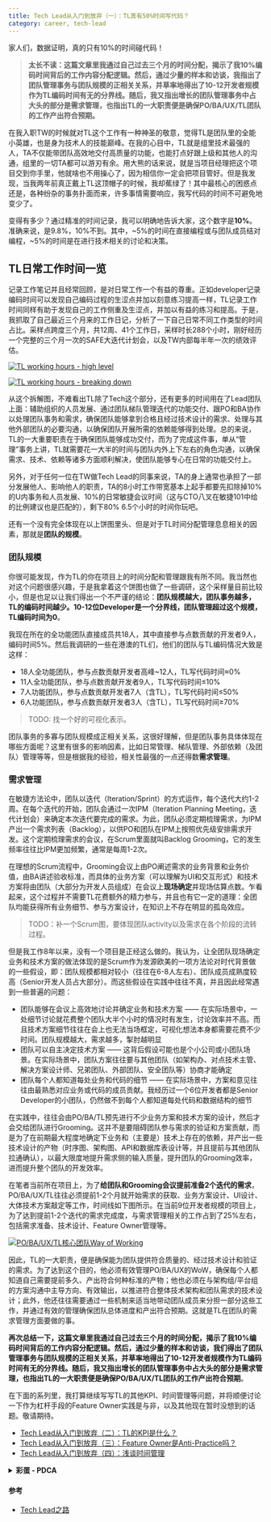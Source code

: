 ```yaml
---
title: Tech Lead从入门到放弃（一）：TL真有50%时间写代码？
category: career, tech-lead
---
```


家人们，数据证明，真的只有10%的时间碰代码！

> **太长不读：这篇文章里我通过自己过去三个月的时间分配，揭示了我10%编码时间背后的工作内容分配逻辑。然后，通过少量的样本和访谈，我指出了团队管理事务与团队规模的正相关关系，并草率地得出了10-12开发者规模作为TL编码时间有无的分界线。随后，我又指出增长的团队管理事务中占大头的部分是需求管理，也指出TL的一大职责便是确保PO/BA/UX/TL团队的工作产出符合预期。**

在我入职TW的时候就对TL这个工作有一种神圣的敬意，觉得TL是团队里的全能小英雄，也是身为技术人的技能巅峰。在我的心目中，TL就是组里技术最强的人，TA不仅能带团队高效地交付高质量的功能，也能打点好跟上级和其他人的沟通，组里的一切TA都可以游刃有余。用大熊的话来说，就是当项目经理把这个项目交到你手里，他就啥也不用操心了，因为相信你一定会把项目管好。但是我发现，当我两年前真正戴上TL这顶帽子的时候，我却蕉绿了！其中最核心的困惑点还是，各种纷杂的事务扑面而来，许多事情需要响应，我写代码的时间不可避免地变少了。

变得有多少？通过精准的时间记录，我可以明确地告诉大家，这个数字是**10%**。准确来说，是9.8%，10%不到。其中，~5%的时间在直接编程或与团队成员结对编程，~5%的时间是在进行技术相关的讨论和决策。

## TL日常工作时间一览

记录工作笔记并且经常回顾，是对日常工作一个有益的尊重。正如developer记录编码时间可以发现自己编码过程的生涩点并加以刻意练习提高一样，TL记录工作时间同样有助于发现自己的工作侧重及生涩点，并加以有益的练习和提高。于是，我抓取了自己最近三个月来的工作日记，分析了一下自己日常不同工作类型的时间占比。采样点跨度三个月，共12周、41个工作日，采样时长288个小时，刚好经历一个完整的三个月一次的SAFE大迭代计划会，以及TW内部每半年一次的绩效评估。

<p>
  <a href="https://mermaid.live/edit#pako:eNpNkE1LAkEcxr_KMLA3E9Ms8SzRQTCwl8tcJvefO7g7I7MzaSwLQeTBoPKQCAVhFHQpiU75eRzFb9G-KHYbnt_zPMz_CXBD2IDL2LICxpkqo4DgNgOCk5eCrjoUPlNM8FjKZYsZRLD24ZTZyoml0l4ujDXlgAcnVDJ65oK_ykdNNa1A1pUUrU2G4EK7S3AYotCyCI9cyHdEp0IVRYopF9BRFXWEbDHeRI7Q0kdb6IA1HVSFC3AJR1HFsendzKa3pj-OK7d3ssVUn02nZjAy9wPz_ZiQ0prM-1fz54np_Sw-hzHJl7L5FdoHqrQEVOtwkIuv8eKhFzsK-XXWvA2X1x_m6XU5ejGT3_nde3L8piFF_z6U28UZ7IH0KLOjgYPUlsyUbmDDOdWuIpjwMLJSrUT9kjdwWUkNGazbNlVQYbQpqZeK4R88CKHy">
    <img 
      src="https://mermaid.ink/svg/pako:eNpNUUtLAlEU_iuXC7MzMc0S1xItDAN7bO7m5pycizNz5c6ZNIaBIHJRULlIhIIwCtqURKv8PV7Ff9E8FNsdvhfnfCegDWkCLVPDCIQrsEwCRtsCGE0mhC4eSE-gkG4M5bLFDGHU9-BEmGjFUGknF8YYWuDAMVeCn9rgLf1RUs1HUHVUsrX2MFpodxkNQxIaBnMjFfEs2alw5AQF2kAOq6QjVUu4TWJJX3lkg-yJpkWqcA42c0kUcaR719PJrb4ZxZGbW9liik8nE90f6vu-_n5MmNKKmd1czp7Huvcz_xzETL6UzS-pXeDoKyC1jgtq_jWaP_RiRSG_8uq3weLqQz-9LoYvevw7u3tPjl8npNS_hXLbNEMdUA4XZlRwkMqSmtIOTDjjvo2MMjeMpNxHWb9wG7SMyocM9dsmR6gI3lTcWYFgCpRqP_1Z8rrwDyZ7qIc" 
      alt="TL working hours - high level"
    /> 
  </a>
</p>

<p>
  <a href="https://mermaid.live/edit#pako:eNqFVF1T00AU_SuZzPQN-wlUeSsiM86odIioD3lZ6UIztEkn3VicTmdasQWCiKjtoECxigM-0IoIQlrhx5jdpE_8BTcfti8QXzLZs_ece--5dzbPTksJyI6wPl9eEAU0wuR5NiNAnrX_EJxHcSkrIEESLSjoHxpgeFbJwsdCAiUtKBQJBQsWiJIwDR8BWQBPUzDrClCpCQVBmUOyNNcn8WwkM8-zhQJT8Pl4kUYx2aSUGwMIMEhAKcg8vMfkJHlOEGeZpKTIWeYGMypDYANjUk7kRYaqTOFKWddWsNqwSxn0Dzm4rml4fQOvrePDqn1z898NUYtkq4UrR8ZBjWriyge9_cX4VAoY7Xe4dWZ0asb-ik0JX0O5TQ1jJuEzAeYCpHZGGktmc99sagHjSHXOePPcVhjyR12JcQiQIkNmIidC2Wg2jDcVKyLSy4E3P3c3dpxWaA6989FsNulPbFZIQVJdI6u_9NNlvLtHbyxmONrTvo7qlE1-tGmyPnHYm4Q7L_DWd25aVtK4vO9EcQiICSVjtzT8v4K52PgdJn7XbDbw0ls3Zyh0XbHmxQG1n1TtIa42XKcXab2LAfdQ1Pp-hYNXquDyid6uXXaWyPsWeVWahCkIsvBPseSccadIta350u_B8mVn2dYadLV2a90Ft1O6AOT1V8s723EXrJS5-4HRWCA-EZh6YvcT7blwJdku3NAujM2f-LCun6qGtsfFLOatvhGeTFI_IfWXWK3HUwDNSHLaThv0oOKzI5rFAa3gQc8S6S7RVdXPt83jWp8TjnhQutt1rO6YC79Jce_B-CQ5XjFbVWqnU5k_7J2OWnDhztVBLVrU243eWGlqZ5_oKMySine_9cdIR8EOsGkop4GQoO9Y3hG0HyPnpUnAGaCkEM_yYoGGAgVJ3HNxmh1BsgIHWCWTAAiOCWBWBmkHLPwFK5l9tQ">
    <img 
      src="https://mermaid.ink/svg/pako:eNqFVF1T00AU_SuZzPQNm34AVd6KyIwzIh0q6kNeVrrQDG3SSTcWp9OZVmyBIiJqOyhQrOKAD7QigpBW-DFmN-GJv-BmE9oXqC-Z7Nl7zr333J2b5aeUGOSHeI8nK8kSGuKyIp-SoMizPwTnUERJS0hSZBvyeQf6OJHX0vCJFENxG_IH_b6cDaI4TMLHQJXAswRMuwJUalxDUI0iVZntkkQ-mJoT-VyOy3k8okyjuHRcyYwABDgkoQTkHj3gMoo6K8kzXFzR1DR3ixtWIWDAiJKRRZmjKpO4VDT0ZVyus1L6vQMObug6XlvHq2v4oMJubl_dkHKebDZx6dDcr1JNXPpotL6anwuC2XqPm6dmu2ruLTNK4AbKXWoYNwGfSzAjkOopqS9ajT2roQvmYdk5440zpjDgDbkSoxAgTYXceEaGqtmom29LdkSwkwNvfLlY33ZaoTmM9ier0aA_4RkpAUlllaz8Nk6W8M4uvbGZgVBH-yaqUzb52aLJusTB3iTcfok3f0SnVC2Ji3tOVBQBOaalWEuD_ys4Gh69x0XuW406Xnzn5vT7byrWOt-n9pMKG-JK3XV6gda7ILiHvN71K-C7VgUXj41W9bK9SD40yevCBExAkIZ_8wXnjNt5qm3Pl373ly7bS0yr39XaqV7Mu53SB0DefLO9Y467YKkYHROGw0JkXJh8yvoJdVy4lswKN_Vzc-MXPqgZJ2VT342GbeadrhE9maR2TGqvcLkWSQA0rahJltbXg4pPD2kWB7SD-3uWSN8SfarG2ZZ1VO1yAsEelIutGi5vW_N_SH734egEOVq2mhVqp1OZN9A7HbXg3J2rg9q0UG83OmOlqZ33REdhFcp453t3jHQUfB-fhGoSSDG6x7KOIFtGzqaJwWmgJZDIi3KOhgINKdEX8hQ_hFQN9vFaKgYQHJHAjAqSVyCMSUhRx5zVyDZk7h9BG4RK" 
      alt="TL working hours - breaking down"
    /> 
  </a>
</p>

从这个拆解图，不难看出TL除了Tech这个部分，还有更多的时间用在了Lead团队上面：辅助组织的人员发展、通过团队梯队管理迭代的功能交付、跟PO和BA协作以处理团队事务和需求，确保团队能够拿到合格且经过技术设计的需求、处理与其他外部团队的必要沟通，以确保团队开展所需的依赖能够得到处理。总的来说，TL的一大重要职责在于确保团队能够成功交付，而为了完成这件事，单从“管理”事务上讲，TL就需要花一大半的时间与团队内外上下左右的角色沟通，以确保需求、技术、依赖等诸多方面顺利解决，使团队能够专心在日常的功能交付上。

另外，对于任何一位在TW做Tech Lead的同事来说，TA的身上通常也承担了一部分发展他人、影响他人的职责，TA的8小时工作带宽基本上起手都要先扣除掉10%的U内事务和人员发展、10%的日常敏捷会议时间（这与CTO八叉在敏捷101中给的比例建议也是匹配的），剩下80% 6.5个小时的时间你玩吧。

还有一个没有完全体现在以上饼图里头、但是对于TL时间分配管理息息相关的因素，那就是**团队的规模**。

### 团队规模

你很可能发现，作为TL的你在项目上的时间分配和管理跟我有所不同。我当然也对这个问题很感兴趣，于是我拿着这个饼图也做了一些调研，这个采样量目前比较小，但是也足以让我们得出一个不严谨的结论：**团队规模越大，团队事务越多，TL的编码时间越少。10-12位Developer是一个分界线，团队管理超过这个规模，TL编码时间为0**。

我现在所在的全功能团队直接成员共18人，其中直接参与点数贡献的开发者9人，编码时间5%。然后我调研的一些在港澳的TL们，他们的团队与TL编码情况大致是这样：

* 18人全功能团队，参与点数贡献开发者高峰~12人，TL写代码时间≈0%
* 11人全功能团队，参与点数贡献开发者9人，TL写代码时间≤10%
* 7人功能团队，参与点数贡献开发者7人（含TL），TL写代码时间≤50%
* 6人功能团队，参与点数贡献开发者3人（含TL），TL写代码时间≥70%

> TODO: 找一个好的可视化表示。

团队事务的多寡与团队规模成正相关关系，这很好理解，但是团队事务具体体现在哪些方面呢？这里有很多的影响因素，比如日常管理、梯队管理、外部依赖（及团队）管理等等，但是根据我的经验，相关性最强的一点还得数**需求管理**。

### 需求管理

在敏捷方法论中，团队以迭代（Iteration/Sprint）的方式运作，每个迭代大约1-2周。在每个迭代的开始，团队会通过一次IPM（Iteration Planning Meeting，迭代计划会）来确定本次迭代要完成的需求。为此，团队必须定期梳理需求，为IPM产出一个需求列表（Backlog），以供PO和团队在IPM上按照优先级安排需求开发。这个定期梳理需求的会议，在Scrum里面就叫Backlog Grooming，它的发生频率往往比IPM更加频繁，通常是每周1-2次。

在理想的Scrum流程中，Grooming会议上由PO阐述需求的业务背景和业务价值，由BA讲述验收标准，而具体的业务方案（可以理解为UI和交互形式）和技术方案将由团队（大部分为开发人员组成）在会议上**现场确定**并现场估算点数。乍看起来，这个过程并不需要TL花费额外的精力参与，并且也有它一定的道理：全团队均能获得所有业务细节、参与方案设计，在知识上不存在明显的孤岛效应。

> TODO：补一个Scrum图，要体现团队activity以及需求在各个阶段的流转过程。

但是我工作8年以来，没有一个项目是正经这么做的。我认为，让全团队现场确定业务和技术方案的做法体现的是Scrum作为发源欧美的一项方法论对时代背景做的一些假设，即：团队规模都相对较小（往往在6-8人左右）、团队成员成熟度较高（Senior开发人员占大部分）。而这些假设在实践中往往不真，并且因此经常遇到一些普遍的问题：

* 团队能够在会议上高效地讨论并确定业务和技术方案 —— 在实际场景中，一处细节讨论就花费整个团队大半个小时的情况时有发生，讨论效率并不高。而且技术方案细节往往在会上也无法当场框定，可视化想法本身都需要花费不少时间。团队规模越大，需求越多，掣肘越明显
* 团队可以自主决定技术方案 —— 这背后假设可能也是个小公司或小团队场景。在实际场景中，团队方案往往要与其他团队（如架构办、对点技术主管、解决方案设计师、兄弟团队、外部团队、安全团队等）协商才能确定
* 团队每个人都知道每处业务和代码的细节 —— 在实际场景中，方案和意见往往由最熟悉对应业务或代码的成员贡献。我经历过一个6位开发者都是Senior Developer的小团队，仍然做不到每个人都知道每处代码和数据结构的细节

在实践中，往往会由PO/BA/TL预先进行不少业务方案和技术方案的设计，然后才会交给团队进行Grooming。这并不是要阻碍团队参与需求的验证和方案贡献，而是为了在前期最大程度地确定下业务和（主要是）技术上存在的依赖，并产出一些技术设计的产物（时序图、架构图、API和数据库表设计等，并且提前与其他团队拉通确认），以最大限度地提升需求侧的输入质量，提升团队的Grooming效率，进而提升整个团队的开发效率。

在笔者当前所在项目上，为了**给团队和Grooming会议提前准备2个迭代的需求**，PO/BA/UX/TL往往必须提前1-2个月就开始需求的获取、业务方案设计、UI设计、大体技术方案敲定等工作，时间线如下图所示。在当前9位开发者规模的项目上，为了达到提前1-2个迭代的需求完成度，与需求管理相关的工作占到了25%左右，包括需求准备、技术设计、Feature Owner管理等。

<p>
  <a href="https://mermaid.live/edit#pako:eNp9kt1KAkEcxV9lGAg2WrXd7vZOsyIwkjTsQojBHXVwd1Z2ZysRQYSIrJCEKMhIrwoio5suJOxlXD_eoll1-xDrYmA4M79z5s-cIkwZKoYKzCDKWJICgI6ItW6YOmIggXEOLCRclZFUbpMybB4gDUiH_MBV3TVqlPuvlehOuPfeHJXrQnQ7EAoGdvcC8YhTqzjVJpCcy8dFBeRNVQTysiz7JNm3IoncxuV7nQfnpDN6uul93A0a9wInQ0GPsYkIUJrHTuifRP_quNc5cy5aTv08uCrwzHjEwyxmmIW_yes3p1NzbruD59N-tdxvvAzb3WG7JcQjgdhXNMOp7ByLDdMwdEIzCtCJhnkQxSLITEXvvk0mT5iaSKpLrlEVGGkQy5uEMhD_ZWCNxX32r4FHLkl-v1-Qp6NOSclDv61mKHkOJc9S0gSDItQx7wBReTWK46-GLIt1nIQK36o4jWyNJWGSlvhVZDMjVqApqDDTxiK08ypiOExQxkQ6VNJIs7iKVcJH2prUbdy60if2WfLi">
    <img 
      src="https://mermaid.ink/img/pako:eNp9kt1KAkEcxV9lGAg2WrXd7vZOsyIwkjTsQojBHXVwd1Z2ZysRQYSIrJCEKMhIrwoio5suJOxlXD_eoll1-xDrYmA4M79z5s-cIkwZKoYKzCDKWJICgI6ItW6YOmIggXEOLCRclZFUbpMybB4gDUiH_MBV3TVqlPuvlehOuPfeHJXrQnQ7EAoGdvcC8YhTqzjVJpCcy8dFBeRNVQTysiz7JNm3IoncxuV7nQfnpDN6uul93A0a9wInQ0GPsYkIUJrHTuifRP_quNc5cy5aTv08uCrwzHjEwyxmmIW_yes3p1NzbruD59N-tdxvvAzb3WG7JcQjgdhXNMOp7ByLDdMwdEIzCtCJhnkQxSLITEXvvk0mT5iaSKpLrlEVGGkQy5uEMhD_ZWCNxX32r4FHLkl-v1-Qp6NOSclDv61mKHkOJc9S0gSDItQx7wBReTWK46-GLIt1nIQK36o4jWyNJWGSlvhVZDMjVqApqDDTxiK08ypiOExQxkQ6VNJIs7iKVcJH2prUbdy60if2WfLi?type=png" 
      alt="PO/BA/UX/TL核心团队Way of Working"
    /> 
  </a>
</p>

因此，TL的一大职责，便是确保能为团队提供符合质量的、经过技术设计和验证的需求。为了达到这个目的，他必须有效管理PO/BA/UX的WoW，确保每个人都知道自己需要提前多久、产出符合何种标准的产物；他也必须在与架构组/平台组的方案沟通中主导方向、有效输出，以推进符合整体技术架构和团队需求的技术设计；此外，他还往往需要通过一些机制来适当地带动团队成员来分担一部分这些工作，并通过有效的管理确保团队总体进度和产出符合预期。这就是TL在团队的需求管理方面要做的事。

**再次总结一下，这篇文章里我通过自己过去三个月的时间分配，揭示了我10%编码时间背后的工作内容分配逻辑。然后，通过少量的样本和访谈，我们得出了团队管理事务与团队规模的正相关关系，并草率地得出了10-12开发者规模作为TL编码时间有无的分界线。随后，我又指出增长的团队管理事务中占大头的部分是需求管理，也指出TL的一大职责便是确保PO/BA/UX/TL团队的工作产出符合预期**。

在下面的系列里，我打算继续写写TL的其他KPI、时间管理等问题，并将顺便讨论一下作为杠杆手段的Feature Owner实践是与非，以及其他现在暂时没想到的话题。敬请期待。

* [Tech Lead从入门到放弃（二）：TL的KPI是什么？][My Tech Lead journey II]
* [Tech Lead从入门到放弃（三）：Feature Owner是Anti-Practice吗？][My Tech Lead journey III]
* [Tech Lead从入门到放弃（四）：浅谈时间管理][My Tech Lead journey IV]

<details>
  <summary><b>彩蛋 - PDCA</b></summary>
  数据采集的目的，一是为了寻找洞见，二是为接下来的改进指明方向。比如，在上面的饼图细分中，我就发现了我在feature owner管理、异地全团队Standup（主要是跟PO Sync）、需求准备、外部团队对接方面还可以通过更精细地利用好Feature Owner这个杠杆来将更多工作委派出去，以此为自己争取更多时间来编码、与团队结对等。同时，本文完成后我仍然打算继续采集未来三个月的数据，并在这里做不定期更新。Q2和Q3数据做对比，相信我们能从中发现颇为有趣的TL工作洞见。

  <p>
    <a href="https://mermaid.live/edit#pako:eNpNkUtLQkEUx7_KMHB3JpXYw7VEC8PAHpvZTN6Td_A6I3PPTeNyIYhcGFQuEqEgjII2JdEqP4-j-C26D0N3w-__4Mw5Aa0qG2iBWlYgpMACCRhtCmA0eSG08VB5AoWSMVrP5jOEUd-DU2GjE6PtnfUwZuhAA064FvzMBW-Rj5rKPoKuoFb1ZYbRXLPNaBiS0LKYjFzEc1SryJETFOgCOSqRltJ1IWvEUb72yBrZFzWHlOACXCZJVHFsOjeT8a3pDuPKHJOWRWI-GY9Nb2Due-b7MZk5tU-7V9Pnken8zD77Md5YJvaAo6-BlFsS9OxrOHvorATNW39-_WGeXueDFzP6nd69x-LmVja_0BNlZZLdbJ5maAN0gws7Wm2Q-pIFpb-34Zz7LjLKZBhZuY-qcimrtIDahwz1mzZHKApe07zxD8EWqPRBeq3kaOEfyPqm9Q">
      <img 
        src="https://mermaid.ink/svg/pako:eNpNkUtLQkEUx7_KMHB3JpXYw7VEC8PAHpvZTN6jd_A6I3PPTeNyIYhcGFQuEqEgjII2JdEqP4-j-C26D0F3w-__4Mw5Aa0qG2iBWlYgpMACCRhtCWA0eSF08Fh5AoWSMdrM5jOEUd-Dc2GjE6Pdvc0wZuhAE864FvzCBW-Zj5rKPoKuoFaNVYbRXKvDaBiS0LKYjFzEc1S7yJETFOgCOSmRttINIevEUb72yAY5FHWHlOASXCZJVHFqurfTyZ3pjeLKHJOWRWI-nUxMf2ge-ubnKZk5tc9617OXsen-zr8GMd5aJQ6Ao6-BlNsS9Px7NH_srgXN-2Bx82me3xbDVzP-m91_xOL2Tja_1BNlbZL9bJ5maBN0kws7Wm2Q-pIFpb-3ocZ9FxllMoys3EdVuZJVWkDtQ4b6LZsjFAWva96khRp3vYiCLVDpo_RcydXCf27vp0A" 
        alt="TL working hours - high level - Q3"
      /> 
    </a>
  </p>
  
  <p>
    <a href="https://mermaid.live/edit#pako:eNqNVE9PE0Ec_SqTTXpDFiR44FZAEhOQhoJ62MtIB7qh3W22sxbTNGnBFigiorZBC8UiBjywFRGkf4Tvoju72xNfgdmdbcuBVi_Nzpt57_3mza-_ODcrBxA3xHk8cVES8RCIC1xERALnfGG0iH1yVMSiLNlQX-9gDxA4NYqeigEctKH-gb6-hA3iIAqjJ1AR4fMQiroCVGpSxUjxY0VeaJMEbiCyKHCJBEh4PIJET4FoUI6NQgwBFnEIgelxEJOVBVGaB0FZVaLgHhhWEHSAUTkmCRKgKjMkk9ar6yRbslUHBMnjATauV6tka5tsbpGTnFN3a8fIJo2dMsmcmsd5qkkyH_XaF_Nzijdr70m5Ytbz5tG6S7nj_AhNC0yhFyKK8Ua-YpRWLe3I0qq8eZpla1K4ZLG0LMcQxKqCwGRMQoqplcy3mVsGpLDf2N5jl6AGev2TpWn0wzsvhpCR2zQ2fukXa-TgkO4w4d7BlnQnMqva-FGjXm3qPxxJfYnsfPfPKmqYpI_YKT-GUkCN2Oz7tm83vt879hD4Hllaiay-a1bbfyfHujqmsRs55_E2Sm7IK7TWFd5dJKvtqB50sCbpc72Wv66vGh_KxuvUFAohGEV_kym2JvUkFbcflv4er13X1xyxdnoH-caye1H69sabr3Z0TuQumEn7J_hhL--b5Gee3Y7wTqZTuFm9Mgs_yUlRv8ia1UO_14nhf2hG8dwoviLZoi8E8ZyshN2e7sgklVPqwED339n9brSRaJPql7vWWf4WrYtFY7dIsnvW8m8jefh4bMo4W7fKOZpls8W7WNHbX7lPytBWiZ3dShWzoI2MT7Oe4tmatbFr2jWPZjuQQrGxpOm1c95KZcnBN97c2fuT3Gf77U4Y5Hq4MFLCUAzQCRhnys4YYzMqgOagGsICJ0gJehSqWPa_lGa5IayoqIdTIwGI0agI5xUYboIoIGJZmWBD1ZmtiRuPNKvA">
      <img 
        src="https://mermaid.ink/svg/pako:eNqNVE9PE0Ec_SqTTXpDFiR44FZAEhOQhoJ62MtIB7qh3W22sxbTNGnBFigiorZBC8UiBjywFRGkf4Tvoju72xNfgdmdbcuBVi_Nzpt57_3mza-_ODcrBxA3xHk8cVES8RCIC1xERALnfGG0iH1yVMSiLNlQX-9gDxA4NYqeigEctKH-gb6-hA3iIAqjJ1AR4fMQiroCVGpSxUjxY0VeaJMEbiCyKHCJBEh4PIJET4FoUI6NQgwBFnEIgelxEJOVBVGaB0FZVaLgHhhWEHSAUTkmCRKgKjMkk9ar6yRbslUHBMnjATauV6tka5tsbpGTnFN3a8fIJo2dMsmcmsd5qkkyH_XaF_Nzijdr70m5Ytbz5tG6S7nj_AhNC0yhFyKK8Ua-YpRWLe3I0qq8eZpla1K4ZLG0LMcQxKqCwGRMQoqplcy3mVsGpLDf2N5jl6AGev2TpWn0wzsvhpCR2zQ2fukXa-TgkO4w4d7BlnQnMqva-FGjXm3qPxxJfYnsfPfPKmqYpI_YKT-GUkCN2Oz7tm83vt879hD4Hllaiay-a1bbfyfHujqmsRs55_E2Sm7IK7TWFd5dJKvtqB50sCbpc72Wv66vGh_KxuvUFAohGEV_kym2JvUkFbcflv4er13X1xyxdnoH-caye1H69sabr3Z0TuQumEn7J_hhL--b5Gee3Y7wTqZTuFm9Mgs_yUlRv8ia1UO_14nhf2hG8dwoviLZoi8E8ZyshN2e7sgklVPqwED339n9brSRaJPql7vWWf4WrYtFY7dIsnvW8m8jefh4bMo4W7fKOZpls8W7WNHbX7lPytBWiZ3dShWzoI2MT7Oe4tmatbFr2jWPZjuQQrGxpOm1c95KZcnBN97c2fuT3Gf77U4Y5Hq4MFLCUAzQCRhnys4YYzMqgOagGsICJ0gJehSqWPa_lGa5IayoqIdTIwGI0agI5xUYboIoIGJZmWBD1ZmtiRuPNKvA" 
        alt="TL working hours - breaking down - Q3"
      /> 
    </a>
  </p>
</details>

#### 参考

* [Tech Lead之路]()

[My Tech Lead journey II]: https://ethan.thoughtworkers.me/#/post/2023-08-03-my-tech-lead-journey-ii
[My Tech Lead journey III]: https://ethan.thoughtworkers.me/#/post/2023-08-04-my-tech-lead-journey-iii
[My Tech Lead journey IV]: https://ethan.thoughtworkers.me/#/post/2023-08-05-my-tech-lead-journey-iv
